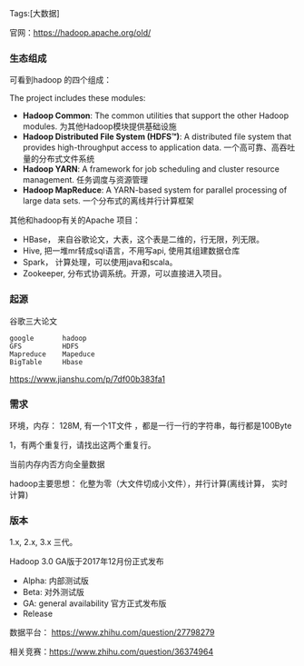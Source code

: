 Tags:[大数据] 

官网：<https://hadoop.apache.org/old/>



### 生态组成

可看到hadoop 的四个组成：

The project includes these modules:

- **Hadoop Common**: The common utilities that support the other Hadoop modules. 为其他Hadoop模块提供基础设施
- **Hadoop Distributed File System (HDFS™)**: A distributed file system that provides high-throughput access to application data. 一个高可靠、高吞吐量的分布式文件系统
- **Hadoop YARN**: A framework for job scheduling and cluster resource management. 任务调度与资源管理
- **Hadoop MapReduce**: A YARN-based system for parallel processing of large data sets. 一个分布式的离线并行计算框架

其他和hadoop有关的Apache 项目：

* HBase， 来自谷歌论文，大表，这个表是二维的，行无限，列无限。
* Hive, 把一堆mr转成sql语言，不用写api, 使用其组建数据仓库
* Spark， 计算处理，可以使用java和scala。
* Zookeeper, 分布式协调系统。开源，可以直接进入项目。



### 起源

谷歌三大论文

```
google       hadoop
GFS          HDFS
Mapreduce    Mapeduce
BigTable     Hbase
```

https://www.jianshu.com/p/7df00b383fa1



### 需求

环境，内存： 128M,  有一个1T文件 ，都是一行一行的字符串，每行都是100Byte

1，有两个重复行，请找出这两个重复行。

当前内存内否方向全量数据



hadoop主要思想： 化整为零（大文件切成小文件），并行计算(离线计算， 实时计算)



### 版本

1.x, 2.x, 3.x 三代。

Hadoop 3.0  GA版于2017年12月份正式发布

- Alpha: 内部测试版
- Beta: 对外测试版
- GA: general availability 官方正式发布版
- Release



数据平台： <https://www.zhihu.com/question/27798279>

相关竞赛：<https://www.zhihu.com/question/36374964>

